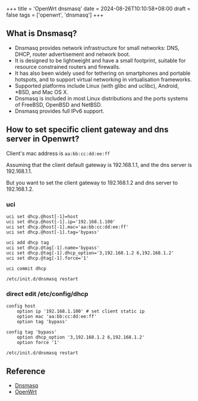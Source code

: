 +++
title = 'OpenWrt dnsmasq'
date = 2024-08-26T10:10:58+08:00
draft = false
tags = ['openwrt', 'dnsmasq']
+++


## What is Dnsmasq?

- Dnsmasq provides network infrastructure for small networks: DNS, DHCP, router advertisement and network boot. 
- It is designed to be lightweight and have a small footprint, suitable for resource constrained routers and firewalls. 
- It has also been widely used for tethering on smartphones and portable hotspots, and to support virtual networking in virtualisation frameworks. 
- Supported platforms include Linux (with glibc and uclibc), Android, *BSD, and Mac OS X. 
- Dnsmasq is included in most Linux distributions and the ports systems of FreeBSD, OpenBSD and NetBSD. 
- Dnsmasq provides full IPv6 support.


## How to set specific client gateway and dns server in Openwrt?

Client's mac address is `aa:bb:cc:dd:ee:ff`

Assuming that the client default gateway is 192.168.1.1, and the dns server is 192.168.1.1.

But you want to set the client gateway to 192.168.1.2 and dns server to 192.168.1.2.

### uci
```shell
uci set dhcp.@host[-1]=host
uci set dhcp.@host[-1].ip='192.168.1.100'
uci set dhcp.@host[-1].mac='aa:bb:cc:dd:ee:ff'
uci set dhcp.@host[-1].tag='bypass'

uci add dhcp tag
uci set dhcp.@tag[-1].name='bypass'
uci set dhcp.@tag[-1].dhcp_option='3,192.168.1.2 6,192.168.1.2'
uci set dhcp.@tag[-1].force='1'

uci commit dhcp

/etc/init.d/dnsmasq restart

```

### direct edit /etc/config/dhcp
```shell
config host
    option ip '192.168.1.100' # set client static ip
    option mac 'aa:bb:cc:dd:ee:ff'
    option tag 'bypass'

config tag 'bypass'
    option dhcp_option '3,192.168.1.2 6,192.168.1.2'
    option force '1'

/etc/init.d/dnsmasq restart
```

## Reference

- [Dnsmasq](https://thekelleys.org.uk/dnsmasq/doc.html)
- [OpenWrt](https://openwrt.org/docs/guide-user/base-system/dhcp)
